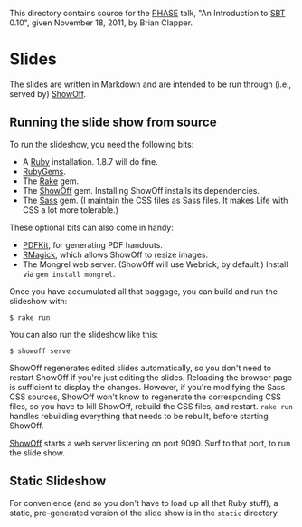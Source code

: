 This directory contains source for the
[PHASE][] talk, "An Introduction to [SBT][] 0.10",
given November 18, 2011, by Brian Clapper.

# Slides

The slides are written in Markdown and are intended to be run through
(i.e., served by) [ShowOff][].

## Running the slide show from source

To run the slideshow, you need the following bits:

* A [Ruby][] installation. 1.8.7 will do fine.
* [RubyGems][].
* The [Rake][] gem.
* The [ShowOff][] gem. Installing ShowOff installs its dependencies.
* The [Sass][] gem. (I maintain the CSS files as Sass files. It makes Life
  with CSS a lot more tolerable.)

These optional bits can also come in handy:

* [PDFKit][], for generating PDF handouts.
* [RMagick][], which allows ShowOff to resize images.
* The Mongrel web server. (ShowOff will use Webrick, by default.)
  Install via `gem install mongrel`.
  
Once you have accumulated all that baggage, you can build and run the
slideshow with:

    $ rake run

You can also run the slideshow like this:

    $ showoff serve

ShowOff regenerates edited slides automatically, so you don't need to
restart ShowOff if you're just editing the slides. Reloading the browser
page is sufficient to display the changes. However, if you're modifying the
Sass CSS sources, ShowOff won't know to regenerate the corresponding CSS
files, so you have to kill ShowOff, rebuild the CSS files, and restart.
`rake run` handles rebuilding everything that needs to be rebuilt, before
starting ShowOff.

[ShowOff][] starts a web server listening on port 9090. Surf to that port,
to run the slide show.

## Static Slideshow

For convenience (and so you don't have to load up all that Ruby stuff),
a static, pre-generated version of the slide show is in the `static` directory.

[ShowOff]: https://github.com/schacon/showoff
[PHASE]: http://www.meetup.com/scala-phase
[Scala]: http://www.scala-lang.org/
[Ruby]: http://www.ruby-lang.org/
[RubyGems]: http://rubygems.org/
[Sass]: http://sass-lang.com/
[Rake]: http://rake.rubyforge.org/
[PDFKit]: https://github.com/jdpace/PDFKit
[RMagick]: http://rmagick.rubyforge.org/
[SBT]: https://github.com/harrah/xsbt/
